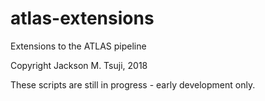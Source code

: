 # atlas-extensions
Extensions to the ATLAS pipeline

Copyright Jackson M. Tsuji, 2018


These scripts are still in progress - early development only.
